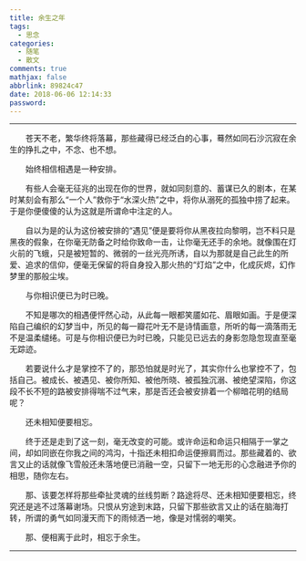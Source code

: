 ```yaml
---
title: 余生之年
tags:
  - 思念
categories:
  - 随笔
  - 散文
comments: true
mathjax: false
abbrlink: 89824c47
date: 2018-06-06 12:14:33
password:
---
```


---

<p style="text-indent:2em">苍天不老，繁华终将落幕，那些藏得已经泛白的心事，蓦然如同石沙沉寂在余生的挣扎之中，不念、也不想。</p>

<p style="text-indent:2em">始终相信相遇是一种安排。</p>

<p style="text-indent:2em">有些人会毫无征兆的出现在你的世界，就如同刻意的、蓄谋已久的剧本，在某时某刻会有那么“一个人”救你于“水深火热”之中，将你从溺死的孤独中捞了起来。于是你便傻傻的认为这就是所谓命中注定的人。</p>

<p style="text-indent:2em">自以为是的认为这份被安排的“遇见”便是要将你从黑夜拉向黎明，岂不料只是黑夜的假象，在你毫无防备之时给你致命一击，让你毫无还手的余地。就像围在灯火前的飞蛾，只是被短暂的、微弱的一丝光亮所诱，自以为那就是自己此生的所爱、追求的信仰，便毫无保留的将自身投入那火热的“灯焰”之中，化成灰烬，幻作梦里的那般尘埃。</p>

<p style="text-indent:2em">与你相识便已为时已晚。</p>

<p style="text-indent:2em">不知是哪次的相遇便怦然心动，从此每一眼都笑靥如花、眉眼如画。于是便深陷自己编织的幻梦当中，所见的每一瓣花叶无不是诗情画意，所听的每一滴落雨无不是温柔缱绻。可是与你相识便已为时已晚，只能见已远去的身影忽隐忽现直至毫无踪迹。</p>

<p style="text-indent:2em">若要说什么才是掌控不了的，那恐怕就是时光了，其实你什么也掌控不了，包括自己。被成长、被遇见、被你所知、被他所晓、被孤独沉溺、被绝望深陷，你这段不长不短的路被安排得喘不过气来，那是否还会被安排着一个柳暗花明的结局呢？</p>

<p style="text-indent:2em">还未相知便要相忘。</p>

<p style="text-indent:2em">终于还是走到了这一刻，毫无改变的可能。或许命运和命运只相隔于一掌之间，却如同嵌在你我之间的鸿沟，十指还未相扣命运便擦肩而过。那些藏着的、欲言又止的话就像飞雪般还未落地便已消融一空，只留下一地无形的心念融进予你的相思，随你左右。</p>

<p style="text-indent:2em">那、该要怎样将那些牵扯灵魂的丝线剪断？路途将尽、还未相知便要相忘，终究还是逃不过落幕谢场。只恨从穷途到末路，只留下那些欲言又止的话在脑海打转，所谓的勇气如同漫天而下的雨倾洒一地，像是对懦弱的嘲笑。</p>

<p style="text-indent:2em">那、便相离于此时，相忘于余生。</p>

---
